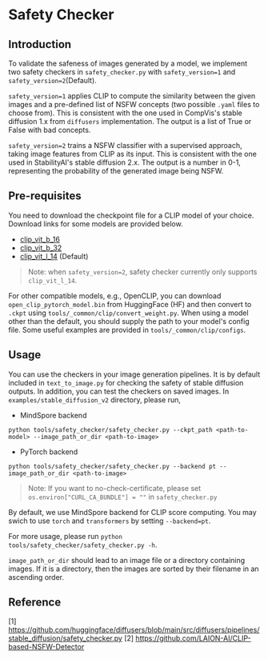 # Safety Checker

## Introduction
To validate the safeness of images generated by a model, we implement two safety checkers in `safety_checker.py` with `safety_version=1` and `safety_version=2`(Default).

`safety_version=1` applies CLIP to compute the similarity between the given images and a pre-defined list of NSFW concepts (two possible `.yaml` files to choose from). This is consistent with the one used in CompVis's stable diffusion 1.x from `diffusers` implementation. The output is a list of True or False with bad concepts.

`safety_version=2` trains a NSFW classifier with a supervised approach, taking image features from CLIP as its input. This is consistent with the one used in StabilityAI's stable diffusion 2.x. The output is a number in 0-1, representing the probability of the generated image being NSFW.

## Pre-requisites
You need to download the checkpoint file for a CLIP model of your choice. Download links for some models are provided below.

- [clip_vit_b_16](https://ascend-repo-modelzoo.obs.cn-east-2.myhuaweicloud.com/MindFormers/clip/clip_vit_b_16.ckpt)
- [clip_vit_b_32](https://ascend-repo-modelzoo.obs.cn-east-2.myhuaweicloud.com/XFormer_for_mindspore/clip/clip_vit_b_32.ckpt)
- [clip_vit_l_14](https://ascend-repo-modelzoo.obs.cn-east-2.myhuaweicloud.com/MindFormers/clip/clip_vit_l_14.ckpt) (Default)
> Note: when `safety_version=2`, safety checker currently only supports `clip_vit_l_14`.

For other compatible models, e.g., OpenCLIP, you can download `open_clip_pytorch_model.bin` from HuggingFace (HF) and then convert to `.ckpt` using `tools/_common/clip/convert_weight.py`. When using a model other than the default, you should supply the path to your model's config file. Some useful examples are provided in `tools/_common/clip/configs`.


## Usage
You can use the checkers in your image generation pipelines. It is by default included in `text_to_image.py` for checking the safety of stable diffusion outputs. In addition, you can test the checkers on saved images. In `examples/stable_diffusion_v2` directory, please run,

- MindSpore backend
```
python tools/safety_checker/safety_checker.py --ckpt_path <path-to-model> --image_path_or_dir <path-to-image>
```
- PyTorch backend
```
python tools/safety_checker/safety_checker.py --backend pt --image_path_or_dir <path-to-image>
```
> Note: If you want to no-check-certificate, please set `os.environ["CURL_CA_BUNDLE"] = ""` in `safety_checker.py`

By default, we use MindSpore backend for CLIP score computing. You may swich to use `torch` and `transformers` by setting `--backend=pt`.

For more usage, please run `python tools/safety_checker/safety_checker.py -h`.

`image_path_or_dir` should lead to an image file or a directory containing images. If it is a directory, then the images are sorted by their filename in an ascending order.

## Reference

[1] https://github.com/huggingface/diffusers/blob/main/src/diffusers/pipelines/stable_diffusion/safety_checker.py
[2] https://github.com/LAION-AI/CLIP-based-NSFW-Detector
